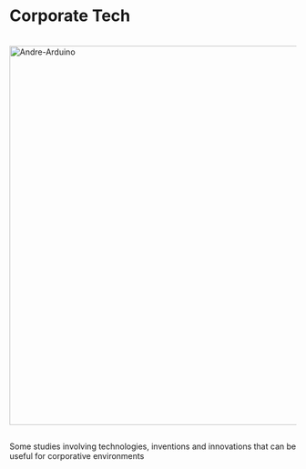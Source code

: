 # Corporate Tech

<div style="display: inline_block"><br>
  <img align="center" alt="Andre-Arduino" height="666" width="2048" src="https://cebolaverde.com.br/wp-content/uploads/2021/12/SharkTankBrasil-scaled.jpg">
</div>  

##

Some studies involving technologies, inventions and innovations that can be useful for corporative environments
